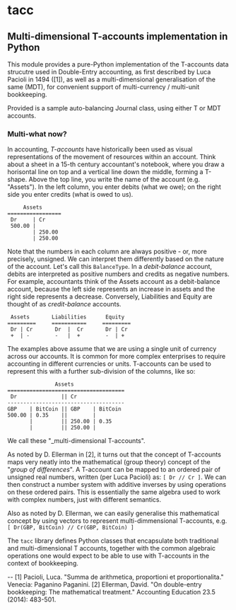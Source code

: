 # tacc
## Multi-dimensional T-accounts implementation in Python

This module provides a pure-Python implementation of the T-accounts data strucutre used in Double-Entry accounting, as first described by Luca Pacioli in 1494 ([1]), as well as a multi-dimensional generalisation of the same (MDT), for convenient support of multi-currency / multi-unit bookkeeping. 

Provided is a sample auto-balancing Journal class, using either T or MDT accounts. 

### Multi-what now?

In accounting, _T-accounts_ have historically been used as visual representations of the movement of resources within an account. Think about a sheet in a 15-th century accountant's notebook, where you draw a horisontal line on top and a vertical line down the middle, forming a T-shape. Above the top line, you write the name of the account (e.g. "Assets"). In the left column, you enter debits (what we owe); on the right side you enter credits (what is owed to us). 

         Assets 
    =================
     Dr     | Cr
     500.00 | 
            | 250.00
            | 250.00

Note that the numbers in each column are always positive - or, more precisely, unsigned. We can interpret them differently based on the nature of the account. Let's call this `BalanceType`. In a _debit-balance_ account, debits are interpreted as positive numbers and credits as negative numbers. For example, accountants think of the Assets account as a debit-balance account, because the left side represents an increase in assets and the right side represents a decrease. Conversely, Liabilities and Equity are thought of as _credit-balance_ accounts. 

     Assets       Liabilities      Equity
    =========     ===========     =========
     Dr | Cr       Dr  |  Cr       Dr | Cr 
     +  | -        -   |  +        -  | +


The examples above assume that we are using a single unit of currency across our accounts. It is common for more complex enterprises to require accounting in different currencies or units. T-accounts can be used to represent this with a further sub-division of the columns, like so:


                   Assets 
    =====================================
     Dr              || Cr
    -------------------------------------
    GBP    | BitCoin || GBP    | BitCoin
    500.00 | 0.35    ||        |
           |         || 250.00 | 0.35
           |         || 250.00 |

We call these "_multi-dimensional T-accounts". 

As noted by D. Ellerman in [2], it turns out that the concept of T-accounts maps very neatly into the mathematical (group theory) concept of the "_group of differences_". A T-account can be mapped to an ordered pair of unsigned real numbers, written (per Luca Pacioli) as: `[ Dr // Cr ]`. We can then construct a number system with additive inverses by using operations on these ordered pairs. This is essentially the same algebra used to work with complex numbers, just with different semantics. 

Also as noted by D. Ellerman, we can easily generalise this mathematical concept by using vectors to represent multi-dimmensional T-accounts, e.g. `[ Dr(GBP, BitCoin) // Cr(GBP, BitCoin) ]`

The `tacc` library defines Python classes that encapsulate both traditional and multi-dimensional T accounts, together with the common algebraic operations one would expect to be able to use with T-accounts in the context of bookkeeping. 


-- 
[1] Pacioli, Luca. "Summa de arithmetica, proportioni et proportionalita." Venecia: Paganino Paganini.
[2] Ellerman, David. "On double-entry bookkeeping: The mathematical treatment." Accounting Education 23.5 (2014): 483-501.
